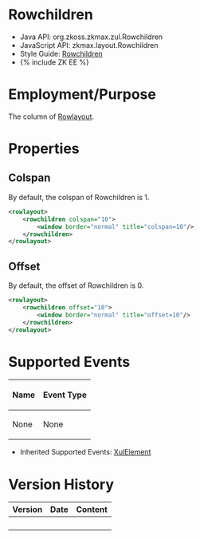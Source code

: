 

# Rowchildren

- Java API: <javadoc>org.zkoss.zkmax.zul.Rowchildren</javadoc>
- JavaScript API:
  <javadoc directory="jsdoc">zkmax.layout.Rowchildren</javadoc>
- Style Guide: [
  Rowchildren](ZK_Style_Guide/XUL_Component_Specification)
- {% include ZK EE %}

# Employment/Purpose

The column of [
Rowlayout](ZK_Component_Reference/Layouts/Rowlayout).

# Properties

## Colspan

By default, the colspan of Rowchildren is 1.

``` xml
<rowlayout>
    <rowchildren colspan="10">
        <window border="normal" title="colspan=10"/>
    </rowchildren>
</rowlayout>
```

## Offset

By default, the offset of Rowchildren is 0.

``` xml
<rowlayout>
    <rowchildren offset="10">
        <window border="normal" title="offset=10"/>
    </rowchildren>
</rowlayout>
```

# Supported Events

<table>
<thead>
<tr class="header">
<th><center>
<p>Name</p>
</center></th>
<th><center>
<p>Event Type</p>
</center></th>
</tr>
</thead>
<tbody>
<tr class="odd">
<td><p>None</p></td>
<td><p>None</p></td>
</tr>
</tbody>
</table>

- Inherited Supported Events: [
  XulElement](ZK_Component_Reference/Base_Components/XulElement#Supported_Events)

# Version History



| Version | Date | Content |
|---------|------|---------|
|         |      |         |


